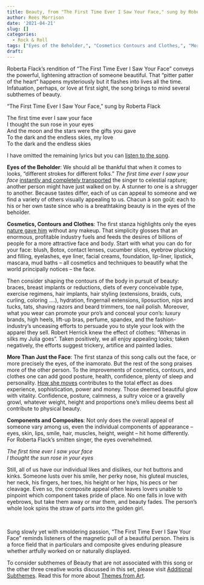 ```yaml
---
title: Beauty, from "The First Time Ever I Saw Your Face," sung by Roberta Flack
author: Rees Morrison
date: '2021-04-21'
slug: []
categories:
  - Rock & Roll
tags: ["Eyes of the Beholder,", "Cosmetics Contours and Clothes,", "More Than Just the Face,", "Components and Composites",]
draft: 
---
```


Roberta Flack’s rendition of “The First Time Ever I Saw Your Face” conveys the powerful, lightening attraction of someone beautiful.  That “pitter patter of the heart” happens mysteriously but it flashes into lives all the time.  Infatuation, perhaps, or love at first sight, the song brings to mind several subthemes of beauty.

<!--more-->

“The First Time Ever I Saw Your Face,” sung by Roberta Flack

The first time ever I saw your face  
I thought the sun rose in your eyes  
And the moon and the stars were the gifts you gave  
To the dark and the endless skies, my love  
To the dark and the endless skies  

I have omitted the remaining lyrics but you can [listen to the song](https://www.youtube.com/watch?v=d8_fLu2yrP4).

**Eyes of the Beholder**:   We should all be thankful that when it comes to looks, “different strokes for different folks.”  *The first time ever I saw your face* [instantly and completely transported](https://bit.ly/3er5yzI) the singer to celestial rapture; another person might have just walked on by.  A stunner to one is a shrugger to another.  Because tastes differ, each of us can appeal to someone and we find a variety of others visually appealing to us.   Chacun à son goût:  each to his or her own taste since who is a breathtaking beauty is in the eyes of the beholder.

**Cosmetics, Contours and Clothes**:   The first stanza highlights only the eyes [nature gave him](https://bit.ly/3dDvI3g) without any makeup.  That simplicity glosses that an enormous, profitable industry fuels and feeds the desires of billions of people for a more attractive face and body.  Start with what you can do for your face: blush, Botox, contact lenses, cucumber slices, eyebrow plucking and filling, eyelashes, eye liner, facial creams, foundation, lip-liner, lipstick, mascara, mud baths – all cosmetics and techniques to beautify what the world principally notices – the face.

Then consider shaping the contours of the body in pursuit of beauty:  braces, breast implants or reductions, diets of every conceivable type, exercise regimens, hair implants, hair styling (extensions, braids, cuts, curling, coloring ….), hydration, fingernail extensions, liposuction, nips and tucks, tats, shaving razors and beard trimmers, toe nail polish.  Moreover, what you wear can promote your pro’s and conceal your con’s: luxury brands, high heels, lift-up bras, perfume, spandex, and the fashion-industry’s unceasing efforts to persuade you to style your look with the apparel they sell.  Robert Herrick knew the effect of clothes:  “Whenas in silks my Julia goes”.  Taken positively, we all enjoy appealing looks; taken negatively, the efforts suggest trickery, artifice and painted ladies. 

**More Than Just the Face**:  The first stanza of this song calls out the face, or more precisely the eyes, of the inamorato.  But the rest of the song praises more of the other person.  To the improvements of cosmetics, contours, and clothes one can add good posture, health, confidence, plenty of sleep and personality. [How she moves](https://bit.ly/3sB967G) contributes to the total effect as does experience, sophistication, power and money.  Those deemed beautiful glow with vitality.  Confidence, posture, calmness, a sultry voice or a gravelly growl, whatever weight, height and proportions one’s milieu deems best all contribute to physical beauty.

**Components and Composites**:  Not only does the overall appeal of someone vary among us, even the individual components of appearance – eyes, skin, lips, smile, hair, muscles, height, weight – hit home differently.  For Roberta Flack’s smitten singer, the eyes overwhelmed.

*The first time ever I saw your face*  
*I thought the sun rose in your eyes*  

Still, all of us have our individual likes and dislikes, our hot buttons and kinks.  Someone lusts over his smile, her perky nose, his gluteal muscles, her neck, his fingers, her toes, his height or her hips, his pecs or her cleavage.  Even so, the composite appeal often leaves lovers unable to pinpoint which component takes pride of place.  No one falls in love with eyebrows, but take them away or mar them, and beauty fades.  The person’s whole look spins the straw of parts into the golden girl.  

&nbsp;

Sung slowly yet with smoldering passion, “The First Time Ever I Saw Your Face” reminds listeners of the magnetic pull of a beautiful person. Theirs is a force field that in particulars and composite gives enduring pleasure whether artfully worked on or naturally displayed.


To consider subthemes of Beauty that are not associated with this song or the other three creative works discussed in this set, please visit [Additional Subthemes](https://themesfromart.com/post/2021-04-21-beauty-additional-subthemes/beautyaddl/).   Read this for more about [Themes from Art](http://bit.ly/3sRXopI).

